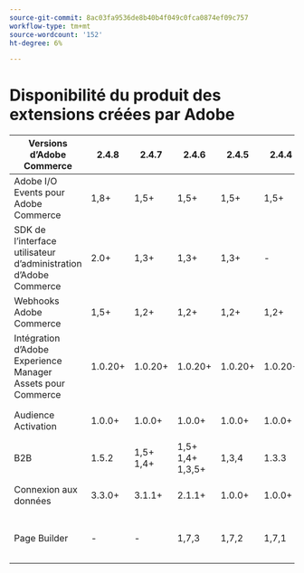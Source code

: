 ```yaml
---
source-git-commit: 8ac03fa9536de8b40b4f049c0fca0874ef09c757
workflow-type: tm+mt
source-wordcount: '152'
ht-degree: 6%

---
```

# Disponibilité du produit des extensions créées par Adobe


<table style="table-layout:auto">
  <thead>
    <tr>
      <th>Versions d’Adobe Commerce</th>
      <th>2.4.8</th>
      <th>2.4.7</th>
      <th>2.4.6</th>
      <th>2.4.5</th>
      <th>2.4.4</th>
      <th></th>
    </tr>
  </thead>
  <tbody>
      <tr>
          <td>Adobe I/O Events pour Adobe Commerce</td>
          <td>1,8+</td>
          <td>1,5+</td>
          <td>1,5+</td>
          <td>1,5+</td>
          <td>1,5+</td>
          <td>
              <a href="https://developer.adobe.com/commerce/extensibility/events/installation/">Compositeur</a><br/>
              <a href="https://developer.adobe.com/commerce/extensibility/events/release-notes/">Notes de mise à jour</a><br/>
          </td>
      </tr>
      <tr>
          <td>SDK de l’interface utilisateur d’administration d’Adobe Commerce</td>
          <td>2.0+</td>
          <td>1,3+</td>
          <td>1,3+</td>
          <td>1,3+</td>
          <td>-</td>
          <td>
              <a href="https://developer.adobe.com/commerce/extensibility/admin-ui-sdk/installation/">Compositeur</a><br/>
              <a href="https://developer.adobe.com/commerce/extensibility/admin-ui-sdk/release-notes/">Notes de mise à jour</a><br/>
          </td>
      </tr>
      <tr>
          <td>Webhooks Adobe Commerce</td>
          <td>1,5+</td>
          <td>1,2+</td>
          <td>1,2+</td>
          <td>1,2+</td>
          <td>1,2+</td>
          <td>
              <a href="https://developer.adobe.com/commerce/extensibility/webhooks/installation/">Compositeur</a><br/>
              <a href="https://developer.adobe.com/commerce/extensibility/webhooks/release-notes/">Notes de mise à jour</a><br/>
          </td>
      </tr>
      <tr>
          <td>Intégration d’Adobe Experience Manager Assets pour Commerce</td>
          <td>1.0.20+</td>
          <td>1.0.20+</td>
          <td>1.0.20+</td>
          <td>1.0.20+</td>
          <td>1.0.20+</td>
          <td>
              <a href="https://experienceleague.adobe.com/en/docs/commerce-admin/content-design/aem-asset-management/getting-started/aem-assets-configure-commerce">Compositeur</a><br/>
              <a href="https://experienceleague.adobe.com/en/docs/commerce-admin/content-design/aem-asset-management/aem-assets-release-notes">Notes de mise à jour</a><br/>
          </td>
      </tr>
      <tr>
          <td>Audience Activation</td>
          <td>1.0.0+</td>
          <td>1.0.0+</td>
          <td>1.0.0+</td>
          <td>1.0.0+</td>
          <td>1.0.0+</td>
          <td>
              <a href="https://commercemarketplace.adobe.com/magento-audiences.html">Marché</a><br/>
              <a href="https://experienceleague.adobe.com/en/docs/commerce-admin/customers/audience-activation#release-notes">Notes de mise à jour</a><br/>
          </td>
      </tr>
      <tr>
          <td>B2B</td>
          <td>1.5.2</td>
          <td>1,5+<br /> 1,4+</td>
          <td>1,5+<br /> 1,4+<br /> 1,3,5+</td>
          <td>1,3,4</td>
          <td>1.3.3</td>
          <td>
              <a href="https://experienceleague.adobe.com/en/docs/commerce-admin/b2b/install">Compositeur</a><br/>
              <a href="https://experienceleague.adobe.com/en/docs/commerce-admin/b2b/release-notes">Notes de mise à jour</a><br/>
          </td>
      </tr>
      <tr>
          <td>Connexion aux données</td>
          <td>3.3.0+</td>
          <td>3.1.1+</td>
          <td>2.1.1+</td>
          <td>1.0.0+</td>
          <td>1.0.0+</td>
          <td>
              <a href="https://commercemarketplace.adobe.com/magento-experience-platform-connector.html">Marché</a><br/>
              <a href="https://experienceleague.adobe.com/en/docs/commerce/data-connection/release-notes">Notes de mise à jour</a><br/>
          </td>
      </tr>
      <tr>
          <td>Page Builder</td>
          <td>-</td>
          <td>-</td>
          <td>1,7,3</td>
          <td>1,7,2</td>
          <td>1,7,1</td>
          <td>
              <a href="https://experienceleague.adobe.com/en/docs/commerce-admin/page-builder/guide-overview"> Guide de l’utilisateur </a><br/>
              <a href="https://experienceleague.adobe.com/en/docs/commerce-admin/page-builder/release-notes">Notes de mise à jour</a><br/>
          </td>
      </tr>
  </tbody>
</table>
